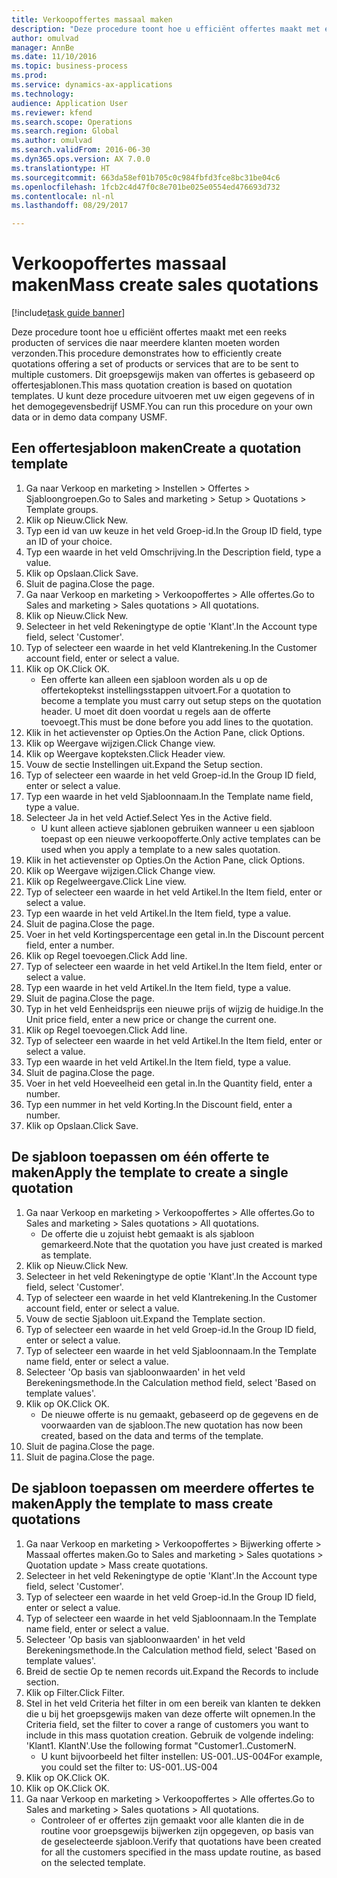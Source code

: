 ```yaml
--- 
title: Verkoopoffertes massaal maken
description: "Deze procedure toont hoe u efficiënt offertes maakt met een reeks producten of services die naar meerdere klanten moeten worden verzonden."
author: omulvad
manager: AnnBe
ms.date: 11/10/2016
ms.topic: business-process
ms.prod: 
ms.service: dynamics-ax-applications
ms.technology: 
audience: Application User
ms.reviewer: kfend
ms.search.scope: Operations
ms.search.region: Global
ms.author: omulvad
ms.search.validFrom: 2016-06-30
ms.dyn365.ops.version: AX 7.0.0
ms.translationtype: HT
ms.sourcegitcommit: 663da58ef01b705c0c984fbfd3fce8bc31be04c6
ms.openlocfilehash: 1fcb2c4d47f0c8e701be025e0554ed476693d732
ms.contentlocale: nl-nl
ms.lasthandoff: 08/29/2017

---
```

# <a name="mass-create-sales-quotations"></a><span data-ttu-id="e57cc-103">Verkoopoffertes massaal maken</span><span class="sxs-lookup"><span data-stu-id="e57cc-103">Mass create sales quotations</span></span>

[!include[task guide banner](../../includes/task-guide-banner.md)]

<span data-ttu-id="e57cc-104">Deze procedure toont hoe u efficiënt offertes maakt met een reeks producten of services die naar meerdere klanten moeten worden verzonden.</span><span class="sxs-lookup"><span data-stu-id="e57cc-104">This procedure demonstrates how to efficiently create quotations offering a set of products or services that are to be sent to multiple customers.</span></span> <span data-ttu-id="e57cc-105">Dit groepsgewijs maken van offertes is gebaseerd op offertesjablonen.</span><span class="sxs-lookup"><span data-stu-id="e57cc-105">This mass quotation creation is based on quotation templates.</span></span> <span data-ttu-id="e57cc-106">U kunt deze procedure uitvoeren met uw eigen gegevens of in het demogegevensbedrijf USMF.</span><span class="sxs-lookup"><span data-stu-id="e57cc-106">You can run this procedure on your own data or in demo data company USMF.</span></span>


## <a name="create-a-quotation-template"></a><span data-ttu-id="e57cc-107">Een offertesjabloon maken</span><span class="sxs-lookup"><span data-stu-id="e57cc-107">Create a quotation template</span></span>
1. <span data-ttu-id="e57cc-108">Ga naar Verkoop en marketing > Instellen > Offertes > Sjabloongroepen.</span><span class="sxs-lookup"><span data-stu-id="e57cc-108">Go to Sales and marketing > Setup > Quotations > Template groups.</span></span>
2. <span data-ttu-id="e57cc-109">Klik op Nieuw.</span><span class="sxs-lookup"><span data-stu-id="e57cc-109">Click New.</span></span>
3. <span data-ttu-id="e57cc-110">Typ een id van uw keuze in het veld Groep-id.</span><span class="sxs-lookup"><span data-stu-id="e57cc-110">In the Group ID field, type an ID of your choice.</span></span>
4. <span data-ttu-id="e57cc-111">Typ een waarde in het veld Omschrijving.</span><span class="sxs-lookup"><span data-stu-id="e57cc-111">In the Description field, type a value.</span></span>
5. <span data-ttu-id="e57cc-112">Klik op Opslaan.</span><span class="sxs-lookup"><span data-stu-id="e57cc-112">Click Save.</span></span>
6. <span data-ttu-id="e57cc-113">Sluit de pagina.</span><span class="sxs-lookup"><span data-stu-id="e57cc-113">Close the page.</span></span>
7. <span data-ttu-id="e57cc-114">Ga naar Verkoop en marketing > Verkoopoffertes > Alle offertes.</span><span class="sxs-lookup"><span data-stu-id="e57cc-114">Go to Sales and marketing > Sales quotations > All quotations.</span></span>
8. <span data-ttu-id="e57cc-115">Klik op Nieuw.</span><span class="sxs-lookup"><span data-stu-id="e57cc-115">Click New.</span></span>
9. <span data-ttu-id="e57cc-116">Selecteer in het veld Rekeningtype de optie 'Klant'.</span><span class="sxs-lookup"><span data-stu-id="e57cc-116">In the Account type field, select 'Customer'.</span></span>
10. <span data-ttu-id="e57cc-117">Typ of selecteer een waarde in het veld Klantrekening.</span><span class="sxs-lookup"><span data-stu-id="e57cc-117">In the Customer account field, enter or select a value.</span></span>
11. <span data-ttu-id="e57cc-118">Klik op OK.</span><span class="sxs-lookup"><span data-stu-id="e57cc-118">Click OK.</span></span>
    * <span data-ttu-id="e57cc-119">Een offerte kan alleen een sjabloon worden als u op de offertekoptekst instellingsstappen uitvoert.</span><span class="sxs-lookup"><span data-stu-id="e57cc-119">For a quotation to become a template you must carry out  setup steps on the quotation header.</span></span> <span data-ttu-id="e57cc-120">U moet dit doen voordat u regels aan de offerte toevoegt.</span><span class="sxs-lookup"><span data-stu-id="e57cc-120">This must be done before you add lines to the quotation.</span></span>   
12. <span data-ttu-id="e57cc-121">Klik in het actievenster op Opties.</span><span class="sxs-lookup"><span data-stu-id="e57cc-121">On the Action Pane, click Options.</span></span>
13. <span data-ttu-id="e57cc-122">Klik op Weergave wijzigen.</span><span class="sxs-lookup"><span data-stu-id="e57cc-122">Click Change view.</span></span>
14. <span data-ttu-id="e57cc-123">Klik op Weergave kopteksten.</span><span class="sxs-lookup"><span data-stu-id="e57cc-123">Click Header view.</span></span>
15. <span data-ttu-id="e57cc-124">Vouw de sectie Instellingen uit.</span><span class="sxs-lookup"><span data-stu-id="e57cc-124">Expand the Setup section.</span></span>
16. <span data-ttu-id="e57cc-125">Typ of selecteer een waarde in het veld Groep-id.</span><span class="sxs-lookup"><span data-stu-id="e57cc-125">In the Group ID field, enter or select a value.</span></span>
17. <span data-ttu-id="e57cc-126">Typ een waarde in het veld Sjabloonnaam.</span><span class="sxs-lookup"><span data-stu-id="e57cc-126">In the Template name field, type a value.</span></span>
18. <span data-ttu-id="e57cc-127">Selecteer Ja in het veld Actief.</span><span class="sxs-lookup"><span data-stu-id="e57cc-127">Select Yes in the Active field.</span></span>
    * <span data-ttu-id="e57cc-128">U kunt alleen actieve sjablonen gebruiken wanneer u een sjabloon toepast op een nieuwe verkoopofferte.</span><span class="sxs-lookup"><span data-stu-id="e57cc-128">Only active templates can be used when you apply a template to a new sales quotation.</span></span>  
19. <span data-ttu-id="e57cc-129">Klik in het actievenster op Opties.</span><span class="sxs-lookup"><span data-stu-id="e57cc-129">On the Action Pane, click Options.</span></span>
20. <span data-ttu-id="e57cc-130">Klik op Weergave wijzigen.</span><span class="sxs-lookup"><span data-stu-id="e57cc-130">Click Change view.</span></span>
21. <span data-ttu-id="e57cc-131">Klik op Regelweergave.</span><span class="sxs-lookup"><span data-stu-id="e57cc-131">Click Line view.</span></span>
22. <span data-ttu-id="e57cc-132">Typ of selecteer een waarde in het veld Artikel.</span><span class="sxs-lookup"><span data-stu-id="e57cc-132">In the Item field, enter or select a value.</span></span>
23. <span data-ttu-id="e57cc-133">Typ een waarde in het veld Artikel.</span><span class="sxs-lookup"><span data-stu-id="e57cc-133">In the Item field, type a value.</span></span>
24. <span data-ttu-id="e57cc-134">Sluit de pagina.</span><span class="sxs-lookup"><span data-stu-id="e57cc-134">Close the page.</span></span>
25. <span data-ttu-id="e57cc-135">Voer in het veld Kortingspercentage een getal in.</span><span class="sxs-lookup"><span data-stu-id="e57cc-135">In the Discount percent field, enter a number.</span></span>
26. <span data-ttu-id="e57cc-136">Klik op Regel toevoegen.</span><span class="sxs-lookup"><span data-stu-id="e57cc-136">Click Add line.</span></span>
27. <span data-ttu-id="e57cc-137">Typ of selecteer een waarde in het veld Artikel.</span><span class="sxs-lookup"><span data-stu-id="e57cc-137">In the Item field, enter or select a value.</span></span>
28. <span data-ttu-id="e57cc-138">Typ een waarde in het veld Artikel.</span><span class="sxs-lookup"><span data-stu-id="e57cc-138">In the Item field, type a value.</span></span>
29. <span data-ttu-id="e57cc-139">Sluit de pagina.</span><span class="sxs-lookup"><span data-stu-id="e57cc-139">Close the page.</span></span>
30. <span data-ttu-id="e57cc-140">Typ in het veld Eenheidsprijs een nieuwe prijs of wijzig de huidige.</span><span class="sxs-lookup"><span data-stu-id="e57cc-140">In the Unit price field, enter a new price or change the current one.</span></span>
31. <span data-ttu-id="e57cc-141">Klik op Regel toevoegen.</span><span class="sxs-lookup"><span data-stu-id="e57cc-141">Click Add line.</span></span>
32. <span data-ttu-id="e57cc-142">Typ of selecteer een waarde in het veld Artikel.</span><span class="sxs-lookup"><span data-stu-id="e57cc-142">In the Item field, enter or select a value.</span></span>
33. <span data-ttu-id="e57cc-143">Typ een waarde in het veld Artikel.</span><span class="sxs-lookup"><span data-stu-id="e57cc-143">In the Item field, type a value.</span></span>
34. <span data-ttu-id="e57cc-144">Sluit de pagina.</span><span class="sxs-lookup"><span data-stu-id="e57cc-144">Close the page.</span></span>
35. <span data-ttu-id="e57cc-145">Voer in het veld Hoeveelheid een getal in.</span><span class="sxs-lookup"><span data-stu-id="e57cc-145">In the Quantity field, enter a number.</span></span>
36. <span data-ttu-id="e57cc-146">Typ een nummer in het veld Korting.</span><span class="sxs-lookup"><span data-stu-id="e57cc-146">In the Discount field, enter a number.</span></span>
37. <span data-ttu-id="e57cc-147">Klik op Opslaan.</span><span class="sxs-lookup"><span data-stu-id="e57cc-147">Click Save.</span></span>

## <a name="apply-the-template-to-create-a-single-quotation"></a><span data-ttu-id="e57cc-148">De sjabloon toepassen om één offerte te maken</span><span class="sxs-lookup"><span data-stu-id="e57cc-148">Apply the template to create a single quotation</span></span>
1. <span data-ttu-id="e57cc-149">Ga naar Verkoop en marketing > Verkoopoffertes > Alle offertes.</span><span class="sxs-lookup"><span data-stu-id="e57cc-149">Go to Sales and marketing > Sales quotations > All quotations.</span></span>
    * <span data-ttu-id="e57cc-150">De offerte die u zojuist hebt gemaakt is als sjabloon gemarkeerd.</span><span class="sxs-lookup"><span data-stu-id="e57cc-150">Note that the quotation you have just created is marked as template.</span></span>  
2. <span data-ttu-id="e57cc-151">Klik op Nieuw.</span><span class="sxs-lookup"><span data-stu-id="e57cc-151">Click New.</span></span>
3. <span data-ttu-id="e57cc-152">Selecteer in het veld Rekeningtype de optie 'Klant'.</span><span class="sxs-lookup"><span data-stu-id="e57cc-152">In the Account type field, select 'Customer'.</span></span>
4. <span data-ttu-id="e57cc-153">Typ of selecteer een waarde in het veld Klantrekening.</span><span class="sxs-lookup"><span data-stu-id="e57cc-153">In the Customer account field, enter or select a value.</span></span>
5. <span data-ttu-id="e57cc-154">Vouw de sectie Sjabloon uit.</span><span class="sxs-lookup"><span data-stu-id="e57cc-154">Expand the Template section.</span></span>
6. <span data-ttu-id="e57cc-155">Typ of selecteer een waarde in het veld Groep-id.</span><span class="sxs-lookup"><span data-stu-id="e57cc-155">In the Group ID field, enter or select a value.</span></span>
7. <span data-ttu-id="e57cc-156">Typ of selecteer een waarde in het veld Sjabloonnaam.</span><span class="sxs-lookup"><span data-stu-id="e57cc-156">In the Template name field, enter or select a value.</span></span>
8. <span data-ttu-id="e57cc-157">Selecteer 'Op basis van sjabloonwaarden' in het veld Berekeningsmethode.</span><span class="sxs-lookup"><span data-stu-id="e57cc-157">In the Calculation method field, select 'Based on template values'.</span></span>
9. <span data-ttu-id="e57cc-158">Klik op OK.</span><span class="sxs-lookup"><span data-stu-id="e57cc-158">Click OK.</span></span>
    * <span data-ttu-id="e57cc-159">De nieuwe offerte is nu gemaakt, gebaseerd op de gegevens en de voorwaarden van de sjabloon.</span><span class="sxs-lookup"><span data-stu-id="e57cc-159">The new quotation has now been created, based on the data and terms of the template.</span></span>  
10. <span data-ttu-id="e57cc-160">Sluit de pagina.</span><span class="sxs-lookup"><span data-stu-id="e57cc-160">Close the page.</span></span>
11. <span data-ttu-id="e57cc-161">Sluit de pagina.</span><span class="sxs-lookup"><span data-stu-id="e57cc-161">Close the page.</span></span>

## <a name="apply-the-template-to-mass-create-quotations"></a><span data-ttu-id="e57cc-162">De sjabloon toepassen om meerdere offertes te maken</span><span class="sxs-lookup"><span data-stu-id="e57cc-162">Apply the template to mass create quotations</span></span>
1. <span data-ttu-id="e57cc-163">Ga naar Verkoop en marketing > Verkoopoffertes > Bijwerking offerte > Massaal offertes maken.</span><span class="sxs-lookup"><span data-stu-id="e57cc-163">Go to Sales and marketing > Sales quotations > Quotation update > Mass create quotations.</span></span>
2. <span data-ttu-id="e57cc-164">Selecteer in het veld Rekeningtype de optie 'Klant'.</span><span class="sxs-lookup"><span data-stu-id="e57cc-164">In the Account type field, select 'Customer'.</span></span>
3. <span data-ttu-id="e57cc-165">Typ of selecteer een waarde in het veld Groep-id.</span><span class="sxs-lookup"><span data-stu-id="e57cc-165">In the Group ID field, enter or select a value.</span></span>
4. <span data-ttu-id="e57cc-166">Typ of selecteer een waarde in het veld Sjabloonnaam.</span><span class="sxs-lookup"><span data-stu-id="e57cc-166">In the Template name field, enter or select a value.</span></span>
5. <span data-ttu-id="e57cc-167">Selecteer 'Op basis van sjabloonwaarden' in het veld Berekeningsmethode.</span><span class="sxs-lookup"><span data-stu-id="e57cc-167">In the Calculation method field, select 'Based on template values'.</span></span>
6. <span data-ttu-id="e57cc-168">Breid de sectie Op te nemen records uit.</span><span class="sxs-lookup"><span data-stu-id="e57cc-168">Expand the Records to include section.</span></span>
7. <span data-ttu-id="e57cc-169">Klik op Filter.</span><span class="sxs-lookup"><span data-stu-id="e57cc-169">Click Filter.</span></span>
8. <span data-ttu-id="e57cc-170">Stel in het veld Criteria het filter in om een bereik van klanten te dekken die u bij het groepsgewijs maken van deze offerte wilt opnemen.</span><span class="sxs-lookup"><span data-stu-id="e57cc-170">In the Criteria field, set the filter to cover a range of customers you want to include in this mass quotation creation.</span></span> <span data-ttu-id="e57cc-171">Gebruik de volgende indeling: 'Klant1. KlantN'.</span><span class="sxs-lookup"><span data-stu-id="e57cc-171">Use the following format "Customer1..CustomerN.</span></span>
    * <span data-ttu-id="e57cc-172">U kunt bijvoorbeeld het filter instellen: US-001..US-004</span><span class="sxs-lookup"><span data-stu-id="e57cc-172">For example, you could set the filter to: US-001..US-004</span></span>  
9. <span data-ttu-id="e57cc-173">Klik op OK.</span><span class="sxs-lookup"><span data-stu-id="e57cc-173">Click OK.</span></span>
10. <span data-ttu-id="e57cc-174">Klik op OK.</span><span class="sxs-lookup"><span data-stu-id="e57cc-174">Click OK.</span></span>
11. <span data-ttu-id="e57cc-175">Ga naar Verkoop en marketing > Verkoopoffertes > Alle offertes.</span><span class="sxs-lookup"><span data-stu-id="e57cc-175">Go to Sales and marketing > Sales quotations > All quotations.</span></span>
    * <span data-ttu-id="e57cc-176">Controleer of er offertes zijn gemaakt voor alle klanten die in de routine voor groepsgewijs bijwerken zijn opgegeven, op basis van de geselecteerde sjabloon.</span><span class="sxs-lookup"><span data-stu-id="e57cc-176">Verify that quotations have been created for all the customers specified in the mass update routine, as based on the selected template.</span></span>  


